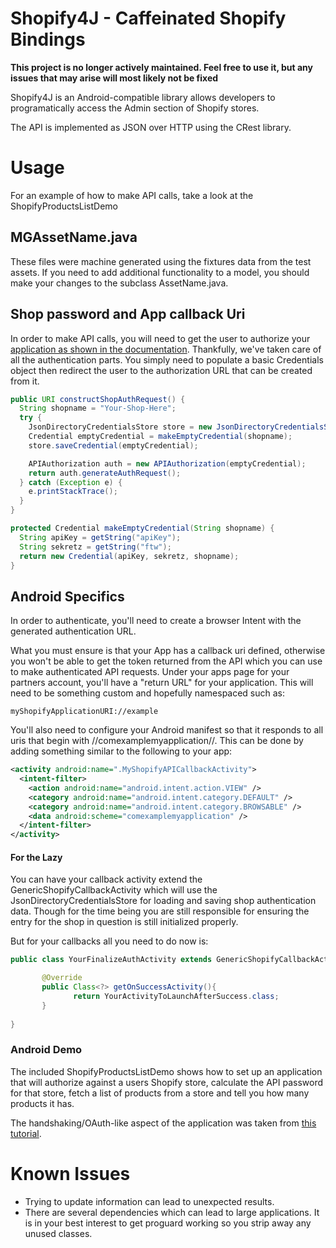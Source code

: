 # Shopify4J - Caffeinated Shopify Bindings #

**This project is no longer actively maintained. Feel free to use it, but any issues that may arise will most likely not be fixed**

Shopify4J is an Android-compatible library allows developers to programatically access the Admin section of Shopify stores.

The API is implemented as JSON over HTTP using the CRest library.

# Usage #

For an example of how to make API calls, take a look at the ShopifyProductsListDemo

## MGAssetName.java ##

These files were machine generated using the fixtures data from the test assets.  If you need to add additional
functionality to a model, you should make your changes to the subclass AssetName.java.

## Shop password and App callback Uri ##

In order to make API calls, you will need to get the user to authorize your [application as shown in the documentation](http://api.shopify.com/authentication.html).
Thankfully, we've taken care of all the authentication parts.  You simply need to populate a basic Credentials object then redirect the user to
the authorization URL that can be created from it.

```java
public URI constructShopAuthRequest() {
  String shopname = "Your-Shop-Here";
  try {
    JsonDirectoryCredentialsStore store = new JsonDirectoryCredentialsStore(new File("/tmp"));
    Credential emptyCredential = makeEmptyCredential(shopname);
    store.saveCredential(emptyCredential);

    APIAuthorization auth = new APIAuthorization(emptyCredential);
    return auth.generateAuthRequest();
  } catch (Exception e) {
    e.printStackTrace();
  }
}

protected Credential makeEmptyCredential(String shopname) {
  String apiKey = getString("apiKey");
  String sekretz = getString("ftw");
  return new Credential(apiKey, sekretz, shopname);
}
```

## Android Specifics ##
In order to authenticate, you'll need to create a browser Intent with the generated authentication URL.

What you must ensure is that your App has a callback uri defined, otherwise you won't be able to get the token returned from the API which you
can use to make authenticated API requests.  Under your apps page for your partners account, you'll have a "return URL" for your application.
This will need to be something custom and hopefully namespaced such as:

    myShopifyApplicationURI://example

You'll also need to configure your Android manifest so that it responds to all uris that begin with //comexamplemyapplication//.
This can be done by adding something similar to the following to your app:

```xml
<activity android:name=".MyShopifyAPICallbackActivity">
  <intent-filter>
    <action android:name="android.intent.action.VIEW" />
    <category android:name="android.intent.category.DEFAULT" />
    <category android:name="android.intent.category.BROWSABLE" />
    <data android:scheme="comexamplemyapplication" />
  </intent-filter>
</activity>
```

#### For the Lazy ####

You can have your callback activity extend the GenericShopifyCallbackActivity which will use the JsonDirectoryCredentialsStore for loading
and saving shop authentication data.  Though for the time being you are still responsible for ensuring the entry for the shop in question
is still initialized properly.

But for your callbacks all you need to do now is:

```java
public class YourFinalizeAuthActivity extends GenericShopifyCallbackActivity {

       @Override
       public Class<?> getOnSuccessActivity(){
       	      return YourActivityToLaunchAfterSuccess.class;
       }
       
}
```

### Android Demo ####

The included ShopifyProductsListDemo shows how to set up an application that will authorize against a users
Shopify store, calculate the API password for that store, fetch a list of products from a store and tell you
how many products it has.

The handshaking/OAuth-like aspect of the application was taken from [this tutorial](http://donpark.org/blog/2009/01/24/android-client-side-oauth).

# Known Issues #

* Trying to update information can lead to unexpected results.
* There are several dependencies which can lead to large applications.  It is in your best interest to
  get proguard working so you strip away any unused classes.